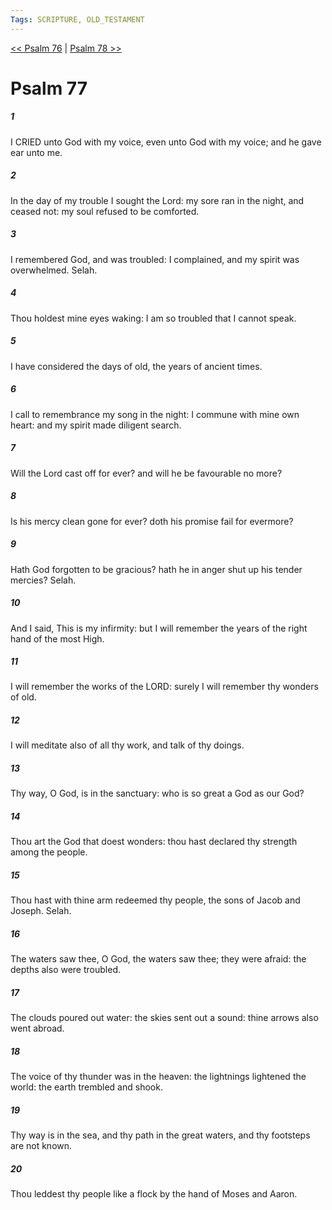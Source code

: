 ```yaml
---
Tags: SCRIPTURE, OLD_TESTAMENT
---
```


[<< Psalm 76](OLD_TESTAMENT/19_Psalms/Psalm_76.md) | [Psalm 78 >>](OLD_TESTAMENT/19_Psalms/Psalm_78.md)

# Psalm 77

##### 1
 I CRIED unto God with my voice, even unto God with my voice; and he gave ear unto me.
##### 2
 In the day of my trouble I sought the Lord: my sore ran in the night, and ceased not: my soul refused to be comforted.
##### 3
 I remembered God, and was troubled: I complained, and my spirit was overwhelmed.  Selah.
##### 4
 Thou holdest mine eyes waking: I am so troubled that I cannot speak.
##### 5
 I have considered the days of old, the years of ancient times.
##### 6
 I call to remembrance my song in the night: I commune with mine own heart: and my spirit made diligent search.
##### 7
 Will the Lord cast off for ever?  and will he be favourable no more?
##### 8
 Is his mercy clean gone for ever?  doth his promise fail for evermore?
##### 9
 Hath God forgotten to be gracious?  hath he in anger shut up his tender mercies?  Selah.
##### 10
 And I said, This is my infirmity: but I will remember the years of the right hand of the most High.
##### 11
 I will remember the works of the LORD: surely I will remember thy wonders of old.
##### 12
 I will meditate also of all thy work, and talk of thy doings.
##### 13
 Thy way, O God, is in the sanctuary: who is so great a God as our God?
##### 14
 Thou art the God that doest wonders: thou hast declared thy strength among the people.
##### 15
 Thou hast with thine arm redeemed thy people, the sons of Jacob and Joseph.  Selah.
##### 16
 The waters saw thee, O God, the waters saw thee; they were afraid: the depths also were troubled.
##### 17
 The clouds poured out water: the skies sent out a sound: thine arrows also went abroad.
##### 18
 The voice of thy thunder was in the heaven: the lightnings lightened the world: the earth trembled and shook.
##### 19
 Thy way is in the sea, and thy path in the great waters, and thy footsteps are not known.
##### 20
 Thou leddest thy people like a flock by the hand of Moses and Aaron.
